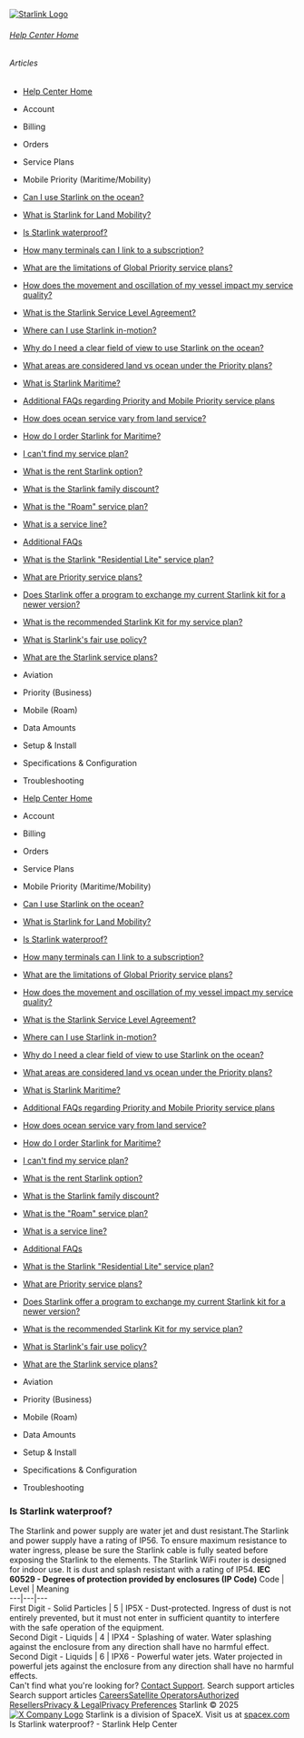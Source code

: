 [![Starlink Logo](https://www.starlink.com/_next/image?url=%2Fassets%2Fimages%2Flogo%2Flogo_white.png&w=3840&q=75)](https://www.starlink.com/support/article/<https:/www.starlink.com/>)
###### [Help Center Home](https://www.starlink.com/support/article/</support>)
###### Articles
  * [Help Center Home](https://www.starlink.com/support/article/</support>)
  * Account
  * Billing
  * Orders
  * Service Plans
  * Mobile Priority (Maritime/Mobility)
  * [Can I use Starlink on the ocean?](https://www.starlink.com/support/article/</support/article/952e770f-570e-d984-5014-35ae2add51c7>)
  * [What is Starlink for Land Mobility?](https://www.starlink.com/support/article/</support/article/9aa94dcc-86a6-7755-5cf6-5aa034544384>)
  * [Is Starlink waterproof?](https://www.starlink.com/support/article/</support/article/75d8de56-8906-34b5-5b94-b668d81a0cd6>)
  * [How many terminals can I link to a subscription? ](https://www.starlink.com/support/article/</support/article/446c37a3-b34e-4c31-f1c2-abd6cdeb2154>)
  * [What are the limitations of Global Priority service plans?](https://www.starlink.com/support/article/</support/article/106e5aaa-79fc-7d1e-7c4a-53d2d1afc06e>)
  * [How does the movement and oscillation of my vessel impact my service quality? ](https://www.starlink.com/support/article/</support/article/adc973d9-4d60-d35a-7bb9-8e6f5c6784c6>)
  * [What is the Starlink Service Level Agreement?](https://www.starlink.com/support/article/</support/article/b7142f8e-9762-6fcf-03f5-0d53c2895b3f>)
  * [Where can I use Starlink in-motion?](https://www.starlink.com/support/article/</support/article/4497c64e-d214-803a-bd8d-1f0c957b894d>)
  * [Why do I need a clear field of view to use Starlink on the ocean?](https://www.starlink.com/support/article/</support/article/2ae8f1d0-b09a-28fa-4b21-8dbe678dff62>)
  * [What areas are considered land vs ocean under the Priority plans?](https://www.starlink.com/support/article/</support/article/09b6cfbe-503a-bacb-6d2d-93222a828b97>)
  * [What is Starlink Maritime?](https://www.starlink.com/support/article/</support/article/28d29b03-9ca1-3de6-8eeb-97a2f9e5eedb>)
  * [Additional FAQs regarding Priority and Mobile Priority service plans](https://www.starlink.com/support/article/</support/article/4685288f-728a-26ae-275c-6146927fec9d>)
  * [ How does ocean service vary from land service? ](https://www.starlink.com/support/article/</support/article/4b8db95c-9299-eef1-ab2f-61bef76da1fa>)
  * [How do I order Starlink for Maritime?](https://www.starlink.com/support/article/</support/article/76569372-5632-4778-a7bd-bf9ef14ac13a>)
  * [I can't find my service plan?](https://www.starlink.com/support/article/</support/article/4d246c2a-909c-c0c6-b426-9eff74d2ef06>)
  * [What is the rent Starlink option?](https://www.starlink.com/support/article/</support/article/ea2cca85-c95d-595b-06e6-4882ebe915df>)
  * [What is the Starlink family discount?](https://www.starlink.com/support/article/</support/article/0cfacb70-1304-f3f7-a593-fc4ecdc0de3d>)
  * [What is the "Roam" service plan?](https://www.starlink.com/support/article/</support/article/dd5b43b5-20e1-b29b-2d7d-a7ffd0541988>)
  * [What is a service line? ](https://www.starlink.com/support/article/</support/article/73d2cf51-aff4-772b-1358-6f1602b08dac>)
  * [Additional FAQs](https://www.starlink.com/support/article/</support/article/e618e770-585c-a025-f06c-ac7440ff929f>)
  * [What is the Starlink "Residential Lite" service plan?](https://www.starlink.com/support/article/</support/article/6e0a6781-d9e6-8cc1-153e-763daa011f9a>)
  * [What are Priority service plans?](https://www.starlink.com/support/article/</support/article/1124df77-fdec-91e7-bed9-ba489cffda25>)
  * [Does Starlink offer a program to exchange my current Starlink kit for a newer version?](https://www.starlink.com/support/article/</support/article/9d81c10c-475e-9277-6472-f13442775786>)
  * [What is the recommended Starlink Kit for my service plan?](https://www.starlink.com/support/article/</support/article/a21b626a-31bd-0573-403d-b2891803df6c>)
  * [What is Starlink's fair use policy?](https://www.starlink.com/support/article/</support/article/f495d8c6-adb6-970d-e9fa-34fd21d32a5a>)
  * [What are the Starlink service plans?](https://www.starlink.com/support/article/</support/article/c977d85e-ae57-e59c-6051-5689fb7a9cd7>)
  * Aviation
  * Priority (Business)
  * Mobile (Roam)
  * Data Amounts
  * Setup & Install
  * Specifications & Configuration
  * Troubleshooting


  * [Help Center Home](https://www.starlink.com/support/article/</support>)
  * Account
  * Billing
  * Orders
  * Service Plans
  * Mobile Priority (Maritime/Mobility)
  * [Can I use Starlink on the ocean?](https://www.starlink.com/support/article/</support/article/952e770f-570e-d984-5014-35ae2add51c7>)
  * [What is Starlink for Land Mobility?](https://www.starlink.com/support/article/</support/article/9aa94dcc-86a6-7755-5cf6-5aa034544384>)
  * [Is Starlink waterproof?](https://www.starlink.com/support/article/</support/article/75d8de56-8906-34b5-5b94-b668d81a0cd6>)
  * [How many terminals can I link to a subscription? ](https://www.starlink.com/support/article/</support/article/446c37a3-b34e-4c31-f1c2-abd6cdeb2154>)
  * [What are the limitations of Global Priority service plans?](https://www.starlink.com/support/article/</support/article/106e5aaa-79fc-7d1e-7c4a-53d2d1afc06e>)
  * [How does the movement and oscillation of my vessel impact my service quality? ](https://www.starlink.com/support/article/</support/article/adc973d9-4d60-d35a-7bb9-8e6f5c6784c6>)
  * [What is the Starlink Service Level Agreement?](https://www.starlink.com/support/article/</support/article/b7142f8e-9762-6fcf-03f5-0d53c2895b3f>)
  * [Where can I use Starlink in-motion?](https://www.starlink.com/support/article/</support/article/4497c64e-d214-803a-bd8d-1f0c957b894d>)
  * [Why do I need a clear field of view to use Starlink on the ocean?](https://www.starlink.com/support/article/</support/article/2ae8f1d0-b09a-28fa-4b21-8dbe678dff62>)
  * [What areas are considered land vs ocean under the Priority plans?](https://www.starlink.com/support/article/</support/article/09b6cfbe-503a-bacb-6d2d-93222a828b97>)
  * [What is Starlink Maritime?](https://www.starlink.com/support/article/</support/article/28d29b03-9ca1-3de6-8eeb-97a2f9e5eedb>)
  * [Additional FAQs regarding Priority and Mobile Priority service plans](https://www.starlink.com/support/article/</support/article/4685288f-728a-26ae-275c-6146927fec9d>)
  * [ How does ocean service vary from land service? ](https://www.starlink.com/support/article/</support/article/4b8db95c-9299-eef1-ab2f-61bef76da1fa>)
  * [How do I order Starlink for Maritime?](https://www.starlink.com/support/article/</support/article/76569372-5632-4778-a7bd-bf9ef14ac13a>)
  * [I can't find my service plan?](https://www.starlink.com/support/article/</support/article/4d246c2a-909c-c0c6-b426-9eff74d2ef06>)
  * [What is the rent Starlink option?](https://www.starlink.com/support/article/</support/article/ea2cca85-c95d-595b-06e6-4882ebe915df>)
  * [What is the Starlink family discount?](https://www.starlink.com/support/article/</support/article/0cfacb70-1304-f3f7-a593-fc4ecdc0de3d>)
  * [What is the "Roam" service plan?](https://www.starlink.com/support/article/</support/article/dd5b43b5-20e1-b29b-2d7d-a7ffd0541988>)
  * [What is a service line? ](https://www.starlink.com/support/article/</support/article/73d2cf51-aff4-772b-1358-6f1602b08dac>)
  * [Additional FAQs](https://www.starlink.com/support/article/</support/article/e618e770-585c-a025-f06c-ac7440ff929f>)
  * [What is the Starlink "Residential Lite" service plan?](https://www.starlink.com/support/article/</support/article/6e0a6781-d9e6-8cc1-153e-763daa011f9a>)
  * [What are Priority service plans?](https://www.starlink.com/support/article/</support/article/1124df77-fdec-91e7-bed9-ba489cffda25>)
  * [Does Starlink offer a program to exchange my current Starlink kit for a newer version?](https://www.starlink.com/support/article/</support/article/9d81c10c-475e-9277-6472-f13442775786>)
  * [What is the recommended Starlink Kit for my service plan?](https://www.starlink.com/support/article/</support/article/a21b626a-31bd-0573-403d-b2891803df6c>)
  * [What is Starlink's fair use policy?](https://www.starlink.com/support/article/</support/article/f495d8c6-adb6-970d-e9fa-34fd21d32a5a>)
  * [What are the Starlink service plans?](https://www.starlink.com/support/article/</support/article/c977d85e-ae57-e59c-6051-5689fb7a9cd7>)
  * Aviation
  * Priority (Business)
  * Mobile (Roam)
  * Data Amounts
  * Setup & Install
  * Specifications & Configuration
  * Troubleshooting


### Is Starlink waterproof?
The Starlink and power supply are water jet and dust resistant.The Starlink and power supply have a rating of IP56. To ensure maximum resistance to water ingress, please be sure the Starlink cable is fully seated before exposing the Starlink to the elements.
The Starlink WiFi router is designed for indoor use. It is dust and splash resistant with a rating of IP54.
**IEC 60529 - Degrees of protection provided by enclosures (IP Code)**
Code | Level | Meaning  
---|---|---  
First Digit - Solid Particles | 5 | IP5X - Dust-protected. Ingress of dust is not entirely prevented, but it must not enter in sufficient quantity to interfere with the safe operation of the equipment.  
Second Digit - Liquids | 4 | IPX4 - Splashing of water. Water splashing against the enclosure from any direction shall have no harmful effect.  
Second Digit - Liquids | 6 | IPX6 - Powerful water jets. Water projected in powerful jets against the enclosure from any direction shall have no harmful effects.  
Can't find what you're looking for? [Contact Support](https://www.starlink.com/support/article/</support/tickets?sourceType=web_article_help_center&sourceValue=75d8de56-8906-34b5-5b94-b668d81a0cd6>).
Search support articles
Search support articles
[Careers](https://www.starlink.com/support/article/<https:/www.spacex.com/careers>)[Satellite Operators](https://www.starlink.com/support/article/<https:/starlink.com/satellite-operators>)[Authorized Resellers](https://www.starlink.com/support/article/<https:/starlink.com/resellers>)[Privacy & Legal](https://www.starlink.com/support/article/<https:/starlink.com/legal>)[Privacy Preferences](https://www.starlink.com/support/article/<>)
Starlink © 2025
[![X Company Logo](https://www.starlink.com/assets/images/icons/x-logo.svg)](https://www.starlink.com/support/article/<https:/twitter.com/Starlink>)
Starlink is a division of SpaceX. Visit us at [spacex.com](https://www.starlink.com/support/article/<https:/www.spacex.com/>)
Is Starlink waterproof? - Starlink Help Center

